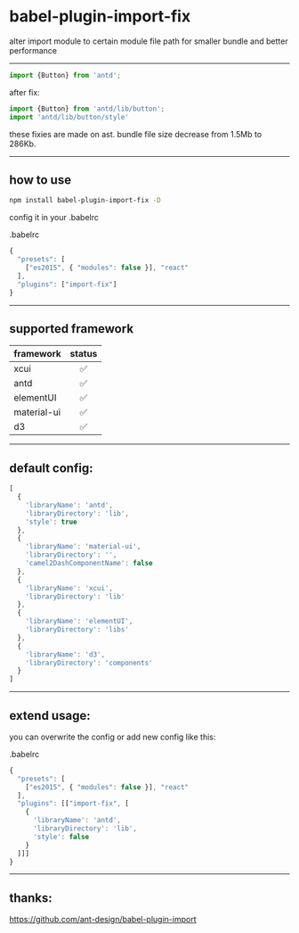 # babel-plugin-import-fix


alter import module to certain module file path for smaller bundle and better performance

-------

```javascript
import {Button} from 'antd';
```

after fix:

```javascript
import {Button} from 'antd/lib/button';
import 'antd/lib/button/style'
```
these fixies are made on ast.
bundle file size decrease from 1.5Mb to 286Kb.

-------

## how to use

```bash
npm install babel-plugin-import-fix -D
```

config it in your .babelrc

.babelrc
```javascript
{
  "presets": [
    ["es2015", { "modules": false }], "react"
  ],
  "plugins": ["import-fix"]
}
```

-------

## supported framework

| framework | status  |
| :------------ |:---------------:|
| xcui         |✅        |
| antd         |✅        |
| elementUI    |✅        |
| material-ui  |✅        |
| d3           |✅        |
-------

## default config:

```javascript
[
  {
    'libraryName': 'antd',
    'libraryDirectory': 'lib', 
    'style': true
  },
  {
    'libraryName': 'material-ui',
    'libraryDirectory': '',
    'camel2DashComponentName': false
  },
  {
    'libraryName': 'xcui',
    'libraryDirectory': 'lib'
  },
  {
    'libraryName': 'elementUI',
    'libraryDirectory': 'libs'
  },
  {
    'libraryName': 'd3',
    'libraryDirectory': 'components'
  }
]
```

-------

## extend usage:

you can overwrite the config or add new config like this:

.babelrc
```javascript
{
  "presets": [
    ["es2015", { "modules": false }], "react"
  ],
  "plugins": [["import-fix", [
    {
      'libraryName': 'antd',
      'libraryDirectory': 'lib', 
      'style': false
    }
  ]]]
}
```
-------

## thanks:

https://github.com/ant-design/babel-plugin-import
